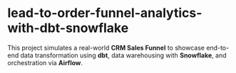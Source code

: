 # lead-to-order-funnel-analytics-with-dbt-snowflake
This project simulates a real-world **CRM Sales Funnel** to showcase end-to-end data transformation using **dbt**, data warehousing with **Snowflake**, and orchestration via **Airflow**.

